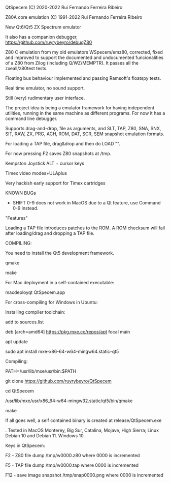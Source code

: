
QtSpecem 
(C) 2020-2022 Rui Fernando Ferreira Ribeiro

Z80A core emulation
(C) 1991-2022 Rui Fernando Ferreira Ribeiro

New Qt6/Qt5 ZX Spectrum emulator

It also has a companion debugger, https://github.com/ruyrybeyro/debugZ80

Z80 C emulation from my old emulators WSpecem/emz80, corrected, fixed and improved to support the documented and undocumented funcionalities of a Z80 from Zilog (including Q/WZ/MEMPTR). It passes all the zxeall/z80test tests.

Floating bus behaviour implemented and passing Ramsoft's floatspy tests.

Real time emulator, no sound support. 

Still (very) rudimentary user interface.

The project idea is being a emulator framework for having independent utilities, running in the same machine as different programs. For now it has a command line debugger.

Supports drag-and-drop, file as arguments, and SLT, TAP, Z80, SNA, SNX, SIT, RAW, ZX, PRG, ACH, ROM, DAT, SCR, SEM snapshot emulation formats.

For loading a TAP file, drag&drop and then do LOAD "".

For now pressing F2 saves Z80 snapshots at /tmp.

Kempston Joystick ALT + cursor keys

Timex video modes+ULAplus

Very hackish early support for Timex cartridges

KNOWN BUGs

- SHIFT 0-9 does not work in MacOS due to a Qt feature, use Command 0-9 instead.

"Features"

Loading a TAP file introduces patches to the ROM. A ROM checksum will fail after loading/drag and dropping a TAP file.

COMPILING:

You need to install the Qt5 development framework.

qmake

make

For Mac deployment in a self-contained executable:

macdeployqt QtSpecem.app

For cross-compiling for Windows in Ubuntu:

Installing compiler toolchain:

add to sources.list

deb [arch=amd64] https://pkg.mxe.cc/repos/apt focal main

apt update

sudo apt install mxe-x86-64-w64-mingw64.static-qt5

Compiling:

PATH=/usr/lib/mxe/usr/bin:$PATH

git clone https://github.com/ruyrybeyro/QtSpecem

cd QtSpecem

/usr/lib/mxe/usr/x86_64-w64-mingw32.static/qt5/bin/qmake

make

If all goes well, a self contained binary is created at release/QtSpecem.exe 

. Tested in MacOS Monterey, Big Sur, Catalina, Mojave, High Sierra; Linux Debian 10 and Debian 11. Windows 10.

Keys in QtSpecem:

F2  - Z80 file dump /tmp/w0000.z80 where 0000 is incremented

F5  - TAP file dump /tmp/w0000.tap where 0000 is incremented

F12 - save image snapshot /tmp/snap0000.png where 0000 is incremented

